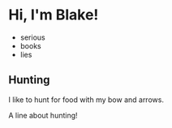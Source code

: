 # Hi, I'm Blake!

- serious
- books
- lies

## **Hunting**

I like to hunt for food with my bow and arrows.

A line about hunting!